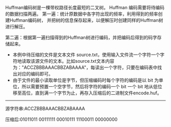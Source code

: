 Huffman编码树是一棵带权路径长度最短的二叉树。
Huffman 编码需要将待编码的数据扫描两遍。
第一遍：统计原数据中各字符出现的频率，利用得到的频率创建Huffman编码树，
并把树的信息保存起来，以便解压时创建同样的Huffman树进行解压。

第二遍：根据第一遍扫描得到的Huffman树进行编码，并把编码后得到的码字存储起来。

* 本例中待压缩的文件是文本文件 source.txt，使用输入文件流一个字符一个字符地读取该源文件的文本。比如source.txt文本内容为："ACCZBBBAAACBBZABAAAA"，每读出一个字符，只要在编码表中找出对应的编码即可。
* 由于文件的最小读取单位是字节，但压缩编码时每个字符的编码是以 bit 为单位，所以需要预置一个空字节，然后将字符的编码一个 bit 一个 bit 地从低位移至高位，直到满一个字节为止，再存入压缩后的二进制文件encode.huf。

---

源字符串:ACCZBBBAAACBBZABAAAA

压缩后:01011011 00111111 00010111 11100011 00000000